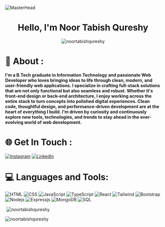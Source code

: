![MasterHead](https://wallpaperaccess.com/full/849790.gif)

<h1 align="center">Hello, I'm Noor Tabish Qureshy</h1>
<p align="center"><img src="https://komarev.com/ghpvc/?username=noortabishqureshy&label=Profile%20views&color=0e75b6&style=flat" alt="noortabishqureshy"/></p>

# 📝 About : 
**I'm a B.Tech graduate in Information Technology and passionate Web Developer who loves bringing ideas to life through clean, modern, and user-friendly web applications. I specialize in crafting full-stack solutions that are not only functional but also seamless and robust. Whether it's front-end design or back-end architecture, I enjoy working across the entire stack to turn concepts into polished digital experiences. Clean code, thoughtful design, and performance-driven development are at the heart of everything I build. I'm driven by curiosity and continuously explore new tools, technologies, and trends to stay ahead in the ever-evolving world of web development.**

# 🌐 Get In Touch :
 [![Instagram](https://img.shields.io/badge/Instagram-%23E4405F.svg?logo=Instagram&logoColor=white)](https://www.instagram.com/noortabishqureshy/) 
 [![LinkedIn](https://img.shields.io/badge/LinkedIn-%230077B5.svg?logo=linkedin&logoColor=white)](https://www.linkedin.com/in/noortabishqureshy/)

# 💻 Languages and Tools: 
![HTML](https://img.shields.io/badge/HTML5-E34F26?style=for-the-badge&logo=html5&logoColor=white) 
![CSS](https://img.shields.io/badge/CSS3-1572B6?style=for-the-badge&logo=css3&logoColor=white) 
![JavaScript](https://img.shields.io/badge/JavaScript-F7DF1E?style=for-the-badge&logo=javascript&logoColor=black) 
![TypeScript](https://img.shields.io/badge/TypeScript-007ACC?style=for-the-badge&logo=typescript&logoColor=white)
![React](https://img.shields.io/badge/React-20232A?style=for-the-badge&logo=react&logoColor=61DAFB)
![Tailwind](https://img.shields.io/badge/Tailwind_CSS-38B2AC?style=for-the-badge&logo=tailwind-css&logoColor=white)
![Bootstrap](https://img.shields.io/badge/Bootstrap-563D7C?style=for-the-badge&logo=bootstrap&logoColor=white) 
![Nodejs](https://img.shields.io/badge/Node.js-43853D?style=for-the-badge&logo=node.js&logoColor=white) 
![Expressjs](https://img.shields.io/badge/Express.js-404D59?style=for-the-badge) 
![MongoDB](https://img.shields.io/badge/MongoDB-4EA94B?style=for-the-badge&logo=mongodb&logoColor=white) 
![SQL](https://img.shields.io/badge/MySQL-005C84?style=for-the-badge&logo=mysql&logoColor=white)

<p>&nbsp;<img align="center" src="https://github-readme-stats.vercel.app/api?username=noortabishqureshy&theme=dark&show_icons=true&locale=en" alt="noortabishqureshy" /></p>

<p><img align="left" src="https://github-readme-stats.vercel.app/api/top-langs?username=noortabishqureshy&theme=dark&show_icons=true&locale=en&layout=compact" alt="noortabishqureshy" /></p>